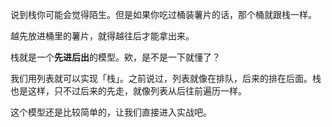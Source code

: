 说到栈你可能会觉得陌生。但是如果你吃过桶装薯片的话，那个桶就跟栈一样。

越先放进桶里的薯片，就得越往后才能拿出来。

栈就是一个**先进后出**的模型。欸，是不是一下就懂了？

我们用列表就可以实现「栈」。之前说过，列表就像在排队，后来的排在后面。栈也是这样，只不过后来的先走，就像列表从后往前遍历一样。

这个模型还是比较简单的，让我们直接进入实战吧。
